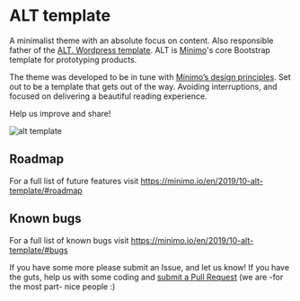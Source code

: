 # ALT template
A minimalist theme with an absolute focus on content. Also responsible father of the [ALT. Wordpress template](https://github.com/minimo-io/alt-wordpress-theme). ALT is [Mínimo](https://minimo.io)'s core Bootstrap template for prototyping products.

The theme was developed to be in tune with [Mínimo’s design principles](https://minimo.io/en/manifest/). Set out to be a template that gets out of the way. Avoiding interruptions, and focused on delivering a beautiful reading experience.

Help us improve and share!

![alt template](https://minimo.io/assets/imgs/alt.png)


## Roadmap
For a full list of future features visit https://minimo.io/en/2019/10-alt-template/#roadmap

## Known bugs
For a full list of known bugs visit https://minimo.io/en/2019/10-alt-template/#bugs

If you have some more please submit an Issue, and let us know! If you have the guts, help us with some coding and [submit a Pull Request](https://github.com/minimo-io/alt-template/pulls) (we are -for the most part- nice people :)
